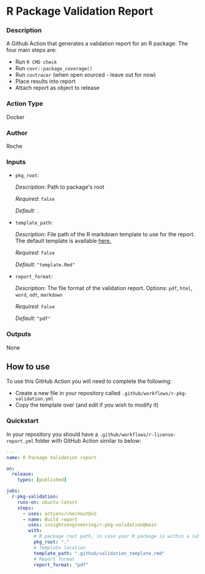 <!-- BEGIN_ACTION_DOC -->
# R Package Validation Report

### Description

A Github Action that generates a validation report for an R package. The four main steps are:

- Run `R CMD check`
- Run `covr::package_coverage()`
- Run `covtracer` (when open sourced - leave out for now)
- Place results into report
- Attach report as object to release

### Action Type
Docker

### Author
Roche

### Inputs
* `pkg_root`:

  _Description_: Path to package's root

  _Required_: `false`

  _Default_: `.`

* `template_path`:

  _Description_: File path of the R markdown template to use for the report. The default template is available [here.](./template.Rmd)

  _Required_: `false`

  _Default_: `"template.Rmd"`
  
* `report_format`:

  _Description_: The file format of the validation report. Options: `pdf`, `html`, `word`, `odt`, `markdown`

  _Required_: `false`

  _Default_: `"pdf"`

### Outputs
None

<!-- END_ACTION_DOC -->

## How to use

To use this GitHub Action you will need to complete the following:

* Create a new file in your repository called `.github/workflows/r-pkg-validation.yml`
* Copy the template over (and edit if you wish to modify it)

### Quickstart

In your repository you should have a `.github/workflows/r-license-report.yml` folder with GitHub Action similar to below:

```yaml
---
name: R Package Validation report

on:
  release:
    types: [published]

jobs:
  r-pkg-validation:
    runs-on: ubuntu-latest
    steps:
      - uses: actions/checkout@v2
      - name: Build report
        uses: insightsengineering/r-pkg-validation@main
        with:
          # R package root path, in case your R package is within a subdirectory of the repo
          pkg_root: "."
          # Template location
          template_path: ".github/validation_template.rmd"
          # Report format
          report_format: "pdf"
```
